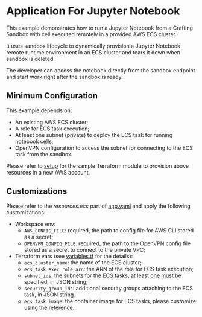 # Application For Jupyter Notebook

This example demonstrates how to run a Jupyter Notebook from a Crafting Sandbox with cell executed remotely
in a provided AWS ECS cluster.

It uses sandbox lifecycle to dynamically provision a Jupyter Notebook remote runtime environment in an ECS cluster
and tears it down when sandbox is deleted.

The developer can access the notebook directly from the sandbox endpoint and start work right after the sandbox is ready.

## Minimum Configuration

This example depends on:

- An existing AWS ECS cluster;
- A role for ECS task execution;
- At least one subnet (private) to deploy the ECS task for running notebook cells;
- OpenVPN configuration to access the subnet for connecting to the ECS task from the sandbox.

Please refer to [setup](setup/README.md) for the sample Terraform module to provision above resources in a new AWS account.

## Customizations

Please refer to the _resources.ecs_ part of [app.yaml](app.yaml) and apply the following customizations:

- Workspace env:
  - `AWS_CONFIG_FILE`: required, the path to config file for AWS CLI stored as a secret;
  - `OPENVPN_CONFIG_FILE`: required, the path to the OpenVPN config file stored as a secret to connect to the private VPC;
- Terraform vars (see [variables.tf](tf/variables.tf) for the details):
  - `ecs_cluster_name`: the name of the ECS cluster;
  - `ecs_task_exec_role_arn`: the ARN of the role for ECS task execution;
  - `subnet_ids`: the subnets for the ECS tasks, at least one must be specified, in JSON string;
  - `security_group_ids`: additional security groups attaching to the ECS task, in JSON string.
  - `ecs_task_image`: the container image for ECS tasks, please customize using the [reference](images/task/Dockerfile).
